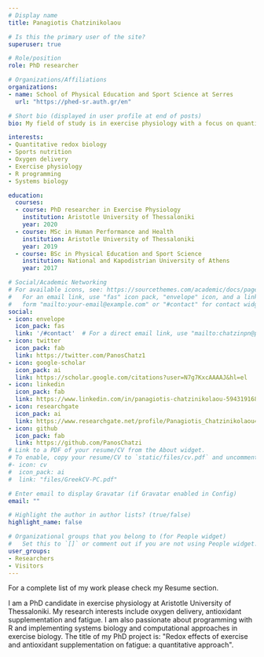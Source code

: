 ```yaml
---
# Display name
title: Panagiotis Chatzinikolaou

# Is this the primary user of the site?
superuser: true

# Role/position
role: PhD researcher

# Organizations/Affiliations
organizations:
- name: School of Physical Education and Sport Science at Serres
  url: "https://phed-sr.auth.gr/en"

# Short bio (displayed in user profile at end of posts)
bio: My field of study is in exercise physiology with a focus on quantitative redox biology of exercise.

interests:
- Quantitative redox biology
- Sports nutrition
- Oxygen delivery
- Exercise physiology
- R programming
- Systems biology

education:
  courses:
  - course: PhD researcher in Exercise Physiology
    institution: Aristotle University of Thessaloniki
    year: 2020
  - course: MSc in Human Performance and Health
    institution: Aristotle University of Thessaloniki
    year: 2019
  - course: BSc in Physical Education and Sport Science
    institution: National and Kapodistrian University of Athens
    year: 2017

# Social/Academic Networking
# For available icons, see: https://sourcethemes.com/academic/docs/page-builder/#icons
#   For an email link, use "fas" icon pack, "envelope" icon, and a link in the
#   form "mailto:your-email@example.com" or "#contact" for contact widget.
social:
- icon: envelope
  icon_pack: fas
  link: '/#contact'  # For a direct email link, use "mailto:chatzinpn@phed-sr.auth.gr".
- icon: twitter
  icon_pack: fab
  link: https://twitter.com/PanosChatz1
- icon: google-scholar
  icon_pack: ai
  link: https://scholar.google.com/citations?user=N7g7KxcAAAAJ&hl=el
- icon: linkedin
  icon_pack: fab
  link: https://www.linkedin.com/in/panagiotis-chatzinikolaou-594319168/
- icon: researchgate
  icon_pack: ai
  link: https://www.researchgate.net/profile/Panagiotis_Chatzinikolaou4
- icon: github
  icon_pack: fab
  link: https://github.com/PanosChatzi
# Link to a PDF of your resume/CV from the About widget.
# To enable, copy your resume/CV to `static/files/cv.pdf` and uncomment the lines below.
#- icon: cv
#  icon_pack: ai
#  link: "files/GreekCV-PC.pdf"

# Enter email to display Gravatar (if Gravatar enabled in Config)
email: ""

# Highlight the author in author lists? (true/false)
highlight_name: false

# Organizational groups that you belong to (for People widget)
#   Set this to `[]` or comment out if you are not using People widget.
user_groups:
- Researchers
- Visitors
---
```


For a complete list of my work please check my Resume section.

I am a PhD candidate in exercise physiology at Aristotle University of Thessaloniki. My research interests include oxygen delivery, antioxidant supplementation and fatigue. I am also passionate about programming with R and implementing systems biology and computational approaches in exercise biology. The title of my PhD project is: "Redox effects of exercise and antioxidant supplementation on fatigue: a quantitative approach".



